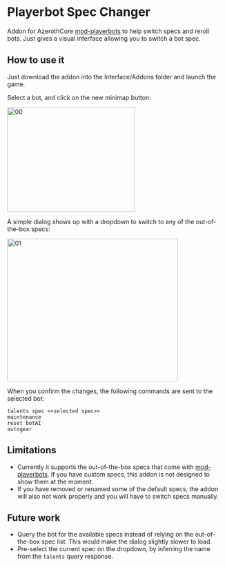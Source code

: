 # Playerbot Spec Changer

Addon for AzerothCore [mod-playerbots](https://github.com/liyunfan1223/mod-playerbots) to help switch specs and reroll bots. Just gives a visual interface allowing you to switch a bot spec.

## How to use it

Just download the addon into the Interface/Addons folder and launch the game.

Select a bot, and click on the new minimap button:

<img width="296" height="243" alt="00" src="https://github.com/user-attachments/assets/ae4f6d15-3384-4e24-84e1-dd01ba818b4a" />

A simple dialog shows up with a dropdown to switch to any of the out-of-the-box specs:

<img width="395" height="331" alt="01" src="https://github.com/user-attachments/assets/902ca654-6ee6-4c40-ba36-5b63d9934edf" />

When you confirm the changes, the following commands are sent to the selected bot:

```
talents spec <<selected spec>>
maintenance
reset botAI
autogear
```

## Limitations

- Currently it supports the out-of-the-box specs that come with [mod-playerbots](https://github.com/liyunfan1223/mod-playerbots). If you have custom specs, this addon is not designed to show them at the moment.
- If you have removed or renamed some of the default specs, the addon will also not work properly and you will have to switch specs manually.

## Future work

- Query the bot for the available specs instead of relying on the out-of-the-box spec list. This would make the dialog slightly slower to load.
- Pre-select the current spec on the dropdown, by inferring the name from the `talents` query response.
